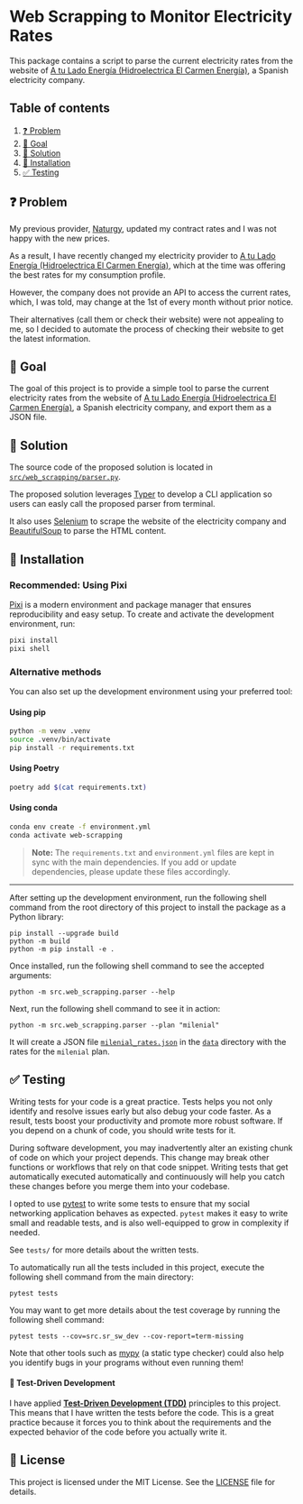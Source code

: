 # Web Scrapping to Monitor Electricity Rates

This package contains a script to parse the current electricity rates
from the website of [A tu Lado Energía (Hidroelectrica El Carmen Energía)](https://www.atuladoenergia.com),
a Spanish electricity company.

## Table of contents
1. [:question: Problem](#problem)
2. [:dart: Goal](#goal)
3. [:toolbox: Solution](#solution)
4. [:hammer: Installation](#install)
5. [:white_check_mark: Testing](#tests)

<div id="problem"></div>

## :question: Problem

My previous provider, [Naturgy](https://www.naturgy.es), updated my contract rates
and I was not happy with the new prices.

As a result, I have recently changed my electricity provider to [A tu Lado Energía (Hidroelectrica El Carmen Energía)](https://www.atuladoenergia.com), which at the time was offering the best rates
for my consumption profile.

However, the company does not provide an API to access the current rates,
which, I was told, may change at the 1st of every month without prior notice.

Their alternatives (call them or check their website) were not appealing to me,
so I decided to automate the process of checking their website to get the latest information.

<div id="goal"></div>

## :dart: Goal

The goal of this project is to provide a simple tool to parse the current electricity rates
from the website of [A tu Lado Energía (Hidroelectrica El Carmen Energía)](https://www.atuladoenergia.com),
a Spanish electricity company, and export them as a JSON file.

<div id="solution"></div>

## :toolbox: Solution

The source code of the proposed solution is located in [`src/web_scrapping/parser.py`](src/web_scrapping/parser.py).

The proposed solution leverages [Typer](https://typer.tiangolo.com) to develop a CLI application
so users can easly call the proposed parser from terminal.

It also uses [Selenium](https://www.selenium.dev) to scrape the website of the electricity company
and [BeautifulSoup](https://beautiful-soup-4.readthedocs.io/en/latest/) to parse the HTML content.

<div id="install"></div>

## :hammer: Installation

### Recommended: Using Pixi

[Pixi](https://prefix.dev/docs/pixi/) is a modern environment and package manager that ensures reproducibility and easy setup. To create and activate the development environment, run:

```bash
pixi install
pixi shell
```

### Alternative methods

You can also set up the development environment using your preferred tool:

#### Using pip
```bash
python -m venv .venv
source .venv/bin/activate
pip install -r requirements.txt
```

#### Using Poetry
```bash
poetry add $(cat requirements.txt)
```

#### Using conda
```bash
conda env create -f environment.yml
conda activate web-scrapping
```

> **Note:** The `requirements.txt` and `environment.yml` files are kept in sync with the main dependencies. If you add or update dependencies, please update these files accordingly.

***

After setting up the development environment,
run the following shell command from the root directory of this project
to install the package as a Python library:

```
pip install --upgrade build
python -m build
python -m pip install -e .
```

Once installed, run the following shell command to see the accepted arguments:

```
python -m src.web_scrapping.parser --help
```

Next, run the following shell command to see it in action:

```
python -m src.web_scrapping.parser --plan "milenial"
```

It will create a JSON file [`milenial_rates.json`](data/milenial_rates.json)
in the [`data`](data) directory with the rates for the `milenial` plan.

<div id="tests"></div>

## :white_check_mark: Testing

Writing tests for your code is a great practice.
Tests helps you not only identify and resolve issues early but also debug your code faster.
As a result, tests boost your productivity and promote more robust software.
If you depend on a chunk of code, you should write tests for it.

During software development, you may inadvertently alter
an existing chunk of code on which your project depends.
This change may break other functions or workflows
that rely on that code snippet.
Writing tests that get automatically executed automatically and continuously
will help you catch these changes before you merge them into your codebase.

I opted to use [pytest](https://docs.pytest.org/en/stable/) to write some tests
to ensure that my social networking application behaves as expected.
`pytest` makes it easy to write small and readable tests,
and is also well-equipped to grow in complexity if needed.

See `tests/` for more details about the written tests.

To automatically run all the tests included in this project,
execute the following shell command from the main directory:
```
pytest tests
```

You may want to get more details about the test coverage
by running the following shell command:
```
pytest tests --cov=src.sr_sw_dev --cov-report=term-missing
```

Note that other tools such as [mypy](https://www.mypy-lang.org/index.html)
(a static type checker) could also help you identify bugs in your programs
without even running them!

#### :traffic_light: Test-Driven Development

I have applied [**Test-Driven Development (TDD)**](https://en.wikipedia.org/wiki/Test-driven_development) principles to this project.
This means that I have written the tests before the code.
This is a great practice because it forces you to think about the requirements
and the expected behavior of the code before you actually write it.

<div id="license"></div>

## :memo: License

This project is licensed under the MIT License.
See the [LICENSE](LICENSE) file for details.